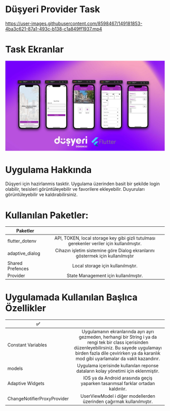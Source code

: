 # Düşyeri Provider Task



https://user-images.githubusercontent.com/8598467/149181853-4ba3c621-87a1-493c-b138-c1a849ff1937.mp4



# Task Ekranlar
![screens](https://raw.githubusercontent.com/alper-mf/dusyeri_provider_task/main/app_preview/app_preview.jpg)


# Uygulama Hakkında
Düşyeri için hazirlanmis tasktir. Uygulama üzerinden basit bir şekilde login olabilir, tesisleri görüntüleyebilir ve favorilere ekleyebilir. Duyuruları görüntüleyebilir ve kaldırabilirsiniz.

# Kullanılan Paketler:

| Paketler        |            |
| ------------- |:-------------:
| flutter_dotenv | API, TOKEN, local storage key gibi gizli tutulması gerekenler veriler için kullanılmıştır. |
| adaptive_dialog | Cihazın işletim sistemine göre Dialog ekranlarını göstermek için kullanılmıştır | 
| Shared Prefences      | Local storage için kullanılmıştır. |
| Provider | State Management için kullanılmıştır. |



# Uygulamada Kullanılan Başlıca Özellikler

|     ✅    |            |
| ------------- |:-------------:
| Constant Variables | Uygulamanın ekranlarında ayrı ayrı gezmeden, herhangi bir String i ya da rengi tek bir class içerisinden düzenleyebilirsiniz. Bu sayede uygulamayı birden fazla dile çevirirken ya da karanlık mod gibi uyarlamalar da vakit kazandırır. |
| models | Uygulama içerisinde kullanılan reponse dataların kolay yönetimi için eklenmiştir. | 
| Adaptive Widgets     | IOS ya da Android arasında geçiş yaparken tasarımsal farklar ortadan kaldırılır.|
| ChangeNotifierProxyProvider | UserViewModel i diğer modellerden üzerinden çağırmak kullanılmıştır.|






